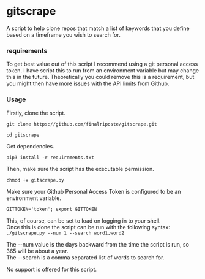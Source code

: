 # gitscrape
A script to help clone repos that match a list of keywords that you define based on a timeframe you wish to search for.

### requirements
To get best value out of this script I recommend using a git personal access token.
I have script this to run from an environment variable but may change this in the future.
Theoretically you could remove this is a requirement, but you might then have more issues with the API limits from Github.

### Usage
Firstly, clone the script.  
```
git clone https://github.com/finalriposte/gitscrape.git
```
```
cd gitscrape
```
Get dependencies.  
```
pip3 install -r requirements.txt
```
Then, make sure the script has the executable permission.
```
chmod +x gitscrape.py
```
Make sure your Github Personal Access Token is configured to be an environment variable.  
```
GITTOKEN='token'; export GITTOKEN
```
This, of course, can be set to load on logging in to your shell.  
Once this is done the script can be run with the following syntax:
```./gitscrape.py --num 1 --search word1,word2```

The --num value is the days backward from the time the script is run, so 365 will be about a year.  
The --search is a comma separated list of words to search for.  

No support is offered for this script.

